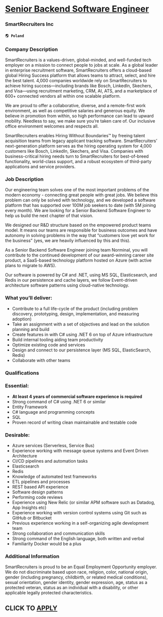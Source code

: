 # [Senior Backend Software Engineer](https://www.remotewlb.com/apply/senior-backend-software-engineer-66958)  
### SmartRecruiters Inc  
#### `🌎 Poland`  

### Company Description

SmartRecruiters is a values-driven, global-minded, and well-funded tech employer on a mission to connect people to jobs at scale. As a global leader in enterprise recruitment software, SmartRecruiters offers a cloud-based global Hiring Success platform that allows teams to attract, select, and hire the best talent. 4,000 companies worldwide rely on SmartRecruiters to achieve hiring success—including brands like Bosch, LinkedIn, Skechers, and Visa—using recruitment marketing, CRM, AI, ATS, and a marketplace of 600+ connected vendors all within one scalable platform.

We are proud to offer a collaborative, diverse, and a remote-first work environment, as well as competitive salaries and generous equity. We believe in promotion from within, so high performance can lead to upward mobility. Needless to say, we make sure you’re taken care of. Our inclusive office environment welcomes and respects all.

SmartRecruiters enables Hiring Without Boundaries™ by freeing talent acquisition teams from legacy applicant tracking software. SmartRecruiters’ next-generation platform serves as the hiring operating system for 4,000 customers like Bosch, LinkedIn, Skechers, and Visa. Companies with business-critical hiring needs turn to SmartRecruiters for best-of-breed functionality, world-class support, and a robust ecosystem of third-party applications and service providers.

### Job Description

Our engineering team solves one of the most important problems of the modern economy - connecting great people with great jobs. We believe this problem can only be solved with technology, and we developed a software platform that has supported over 100M job seekers to date (with 5M joining every month). We are looking for a Senior Backend Software Engineer to help us build the next chapter of that vision.

We designed our R&D structure based on the empowered product teams model. It means our teams are responsible for business outcomes and have autonomy in solving problems in the way that “customers love yet work for the business” (yes, we are heavily influenced by this and this).

As a Senior Backend Software Engineer joining team Norminal, you will contribute to the continued development of our award-winning career site product, a SaaS-based technology platform hosted on Azure (with active plans to migrate to AWS).

Our software is powered by C# and .NET, using MS SQL, Elasticsearch, and Redis in our persistence and cache layers, we follow Event-driven architecture software patterns using cloud-native technology.

### What you’ll deliver:

  * Contribute to a full life-cycle of the product (including problem discovery, prototyping, design, implementation, and measuring adoption)
  * Take an assignment with a set of objectives and lead on the solution planning and build
  * Create features in with C# using .NET 6 on top of Azure infrastructure
  * Build internal tooling aiding team productivity
  * Optimize existing code and services 
  * Design and connect to our persistence layer (MS SQL, ElasticSearch, Redis)
  * Collaborate with other teams

### Qualifications

### Essential:

  * **At least 4 years of commercial software experience is required**
  * Strong command of C# using .NET 6 or similar
  * Entity Framework
  * C# language and programming concepts
  * SQL
  * Proven record of writing clean maintainable and testable code

### Desirable:

  * Azure services (Serverless, Service Bus)
  * Experience working with message queue systems and Event Driven Architecture
  * CI/CD pipelines and automation tasks
  * Elasticsearch
  * Redis
  * Knowledge of automated test frameworks
  * ETL pipelines and processes
  * REST based API experience
  * Software design patterns
  * Performing code reviews
  * Experience using New Relic (or similar APM software such as Datadog, App Insights etc)
  * Experience working with version control systems using Git such as GitHub or Bitbucket
  * Previous experience working in a self-organizing agile development team
  * Strong collaboration and communication skills
  * Strong command of the English language, both written and verbal 
  * Familiarity Docker would be a plus

### Additional Information

SmartRecruiters is proud to be an Equal Employment Opportunity employer. We do not discriminate based upon race, religion, color, national origin, gender (including pregnancy, childbirth, or related medical conditions), sexual orientation, gender identity, gender expression, age, status as a protected veteran, status as an individual with a disability, or other applicable legally protected characteristics.

  
## CLICK TO [APPLY](https://www.remotewlb.com/apply/senior-backend-software-engineer-66958)

